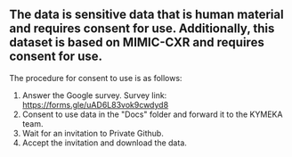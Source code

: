## The data is sensitive data that is human material and requires consent for use. Additionally, this dataset is based on MIMIC-CXR and requires consent for use.

The procedure for consent to use is as follows:
1. Answer the Google survey. Survey link: https://forms.gle/uAD6L83vok9cwdyd8
2. Consent to use data in the "Docs" folder and forward it to the KYMEKA team.
3. Wait for an invitation to Private Github.
4. Accept the invitation and download the data.
